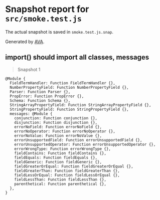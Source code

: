 # Snapshot report for `src/smoke.test.js`

The actual snapshot is saved in `smoke.test.js.snap`.

Generated by [AVA](https://avajs.dev).

## import() should import all classes, messages

> Snapshot 1

    @Module {
      FieldTermHandler: Function FieldTermHandler {},
      NumberPropertyField: Function NumberPropertyField {},
      Parser: Function Parser {},
      PropError: Function PropError {},
      Schema: Function Schema {},
      StringArrayPropertyField: Function StringArrayPropertyField {},
      StringPropertyField: Function StringPropertyField {},
      messages: @Module {
        conjunction: Function conjunction {},
        disjunction: Function disjunction {},
        errorNoField: Function errorNoField {},
        errorNoOperator: Function errorNoOperator {},
        errorNoValue: Function errorNoValue {},
        errorUnsupportedField: Function errorUnsupportedField {},
        errorUnsupportedOperator: Function errorUnsupportedOperator {},
        errorWrongType: Function errorWrongType {},
        fieldContains: Function fieldContains {},
        fieldEquals: Function fieldEquals {},
        fieldGeneric: Function fieldGeneric {},
        fieldGreaterOrEqual: Function fieldGreaterOrEqual {},
        fieldGreaterThan: Function fieldGreaterThan {},
        fieldLessOrEqual: Function fieldLessOrEqual {},
        fieldLessThan: Function fieldLessThan {},
        parenthetical: Function parenthetical {},
      },
    }
